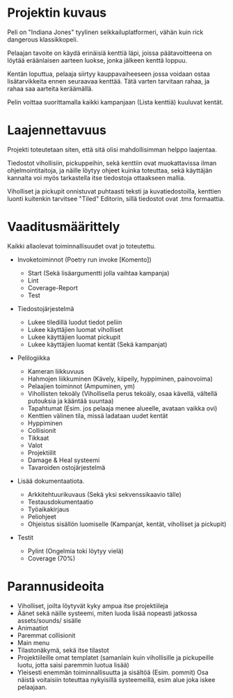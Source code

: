 # Projektin kuvaus

Peli on "Indiana Jones" tyylinen seikkailuplatformeri, vähän kuin rick dangerous klassikkopeli.

Pelaajan tavoite on käydä erinäisiä kenttiä läpi, joissa päätavoitteena on löytää eräänlaisen aarteen luokse, jonka jälkeen kenttä loppuu.

Kentän loputtua, pelaaja siirtyy kauppavaiheeseen jossa voidaan ostaa lisätarvikkeita ennen seuraavaa kenttää. Tätä varten tarvitaan rahaa, ja rahaa saa aarteita keräämällä.

Pelin voittaa suorittamalla kaikki kampanjaan (Lista kenttiä) kuuluvat kentät.

# Laajennettavuus

Projekti toteutetaan siten, että sitä olisi mahdollisimman helppo laajentaa.

Tiedostot vihollisiin, pickuppeihin, sekä kenttiin ovat muokattavissa ilman ohjelmointitaitoja, ja näille löytyy ohjeet kuinka toteuttaa, sekä käyttäjän kannalta voi myös tarkastella itse tiedostoja ottaakseen mallia.

Viholliset ja pickupit onnistuvat puhtaasti teksti ja kuvatiedostoilla, kenttien luonti kuitenkin tarvitsee "Tiled" Editorin, sillä tiedostot ovat .tmx formaattia.

# Vaaditusmäärittely

Kaikki allaolevat toiminnallisuudet ovat jo toteutettu.

- Invoketoiminnot (Poetry run invoke [Komento])
    - Start (Sekä lisäargumentti jolla vaihtaa kampanja)
    - Lint
    - Coverage-Report
    - Test

- Tiedostojärjestelmä
    - Lukee tiledillä luodut tiedot peliin
    - Lukee käyttäjien luomat viholliset
    - Lukee käyttäjien luomat pickupit
    - Lukee käyttäjien luomat kentät (Sekä kampanjat)

- Pelilogiikka
    - Kameran liikkuvuus
    - Hahmojen liikkuminen (Kävely, kiipeily, hyppiminen, painovoima)
    - Pelaajien toiminnot (Ampuminen, ym)
    - Vihollisten tekoäly (Vihollisella perus tekoäly, osaa kävellä, vältellä putouksia ja kääntää suuntaa)
    - Tapahtumat (Esim. jos pelaaja menee alueelle, avataan vaikka ovi)
    - Kenttien välinen tila, missä ladataan uudet kentät
    - Hyppiminen
    - Collisionit
    - Tikkaat
    - Valot
    - Projektiilit
    - Damage & Heal systeemi
    - Tavaroiden ostojärjestelmä

- Lisää dokumentaatiota.
    - Arkkitehtuurikuvaus (Sekä yksi sekvenssikaavio tälle)
    - Testausdokumentaatio
    - Työaikakirjaus
    - Peliohjeet
    - Ohjeistus sisällön luomiselle (Kampanjat, kentät, viholliset ja pickupit)

- Testit
    - Pylint (Ongelmia toki löytyy vielä)
    - Coverage (70%)

# Parannusideoita

- Viholliset, joilta löytyvät kyky ampua itse projektiileja
- Äänet sekä näille systeemi, miten luoda lisää nopeasti jatkossa assets/sounds/ sisälle
- Animaatiot
- Paremmat collisionit
- Main menu
- Tilastonäkymä, sekä itse tilastot
- Projektiileille omat templatet (samanlain kuin vihollisille ja pickupeille luotu, jotta saisi paremmin luotua lisää)
- Yleisesti enemmän toiminnallisuutta ja sisältöä (Esim. pommit) Osa näistä voitaisiin toteuttaa nykyisillä systeemeillä, esim alue joka iskee pelaajaan.